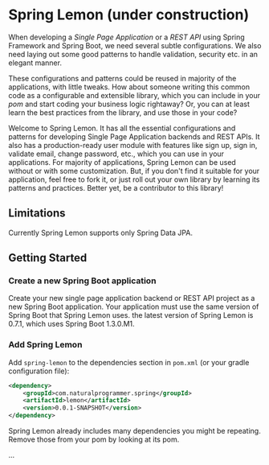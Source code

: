 # Spring Lemon (under construction)

When developing a *Single Page Application* or a *REST API* using Spring Framework and Spring Boot, we need several subtle configurations. We also need laying out some good patterns to handle validation, security etc. in an elegant manner.

These configurations and patterns could be reused in majority of the applications, with little tweaks. How about someone writing this common code as a configurable and extensible library, which you can include in your *pom* and start coding your business logic rightaway? Or, you can at least learn the best practices from the library, and use those in your code?

Welcome to Spring Lemon. It has all the essential configurations and patterns for developing Single Page Application backends and REST APIs. It also has a production-ready user module with features like sign up, sign in, validate email, change password, etc., which you can use in your applications. For majority of applications, Spring Lemon can be used without or with some customization. But, if you don't find it suitable for your application, feel free to fork it, or just roll out your own library by learning its patterns and practices. Better yet, be a contributor to this library!

## Limitations
Currently Spring Lemon supports only Spring Data JPA.

## Getting Started

### Create a new Spring Boot application

Create your new single page application backend or REST API project as a new Spring Boot application. Your application must use the same version of Spring Boot that Spring Lemon uses. the latest version of Spring Lemon is 0.7.1, which uses Spring Boot 1.3.0.M1.

### Add Spring Lemon

Add `spring-lemon` to the dependencies section in `pom.xml` (or your gradle configuration file):

``` xml
<dependency>
    <groupId>com.naturalprogrammer.spring</groupId>
    <artifactId>lemon</artifactId>
    <version>0.0.1-SNAPSHOT</version>
</dependency>
```
Spring Lemon already includes many dependencies you might be repeating. Remove those from your pom by looking at its pom.

...